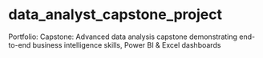 # data_analyst_capstone_project
Portfolio: Capstone: Advanced data analysis capstone demonstrating end-to-end business intelligence skills, Power BI &amp; Excel dashboards
